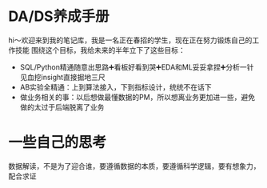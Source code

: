 # DA/DS养成手册
hi～欢迎来到我的笔记库，我是一名正在春招的学生，现在正在努力锻炼自己的工作技能
围绕这个目标，我给未来的半年立下了这些目标：
- SQL/Python精通随意出思路➕看板好看到哭➕EDA和ML妥妥拿捏➕分析一针见血挖insight直接掘地三尺
- AB实验全精通：上到算法接入，下到指标设计，统统不在话下
- 做业务相关的事：以后想做最懂数据的PM，所以想离业务更加进一些，避免做的太过于后端脱离了业务

# 一些自己的思考
数据解读，不是为了迎合谁，要遵循数据的本质，要遵循科学逻辑，要有想象力，配合求证

<!--
**Naomi-Hui/Naomi-Hui** is a ✨ _special_ ✨ repository because its `README.md` (this file) appears on your GitHub profile.

Here are some ideas to get you started:



